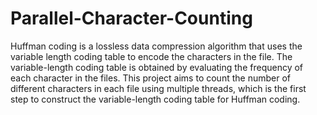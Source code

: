 # Parallel-Character-Counting

Huffman coding is a lossless data compression algorithm that uses the variable length coding table to encode
the characters in the file. The variable-length coding table is obtained by evaluating the frequency of each 
character in the files. This project aims to count the number of different characters in each file using multiple 
threads, which is the first step to construct the variable-length coding table for Huffman coding.
